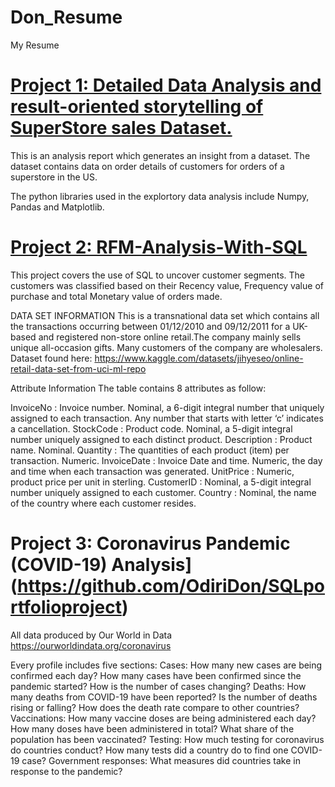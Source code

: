 # Don_Resume
My Resume

# [Project 1: Detailed Data Analysis and result-oriented storytelling of SuperStore sales Dataset.](https://github.com/OdiriDon/SuperStore-Sales-Analysis-And-Visualization-Using-Python)

This is an analysis report which generates an insight from a dataset. The dataset contains data on order details of customers for orders of a superstore in the US.

The python libraries used in the explortory data analysis include Numpy, Pandas and Matplotlib.

# [Project 2: RFM-Analysis-With-SQL](https://github.com/OdiriDon/RFM-Analysis-With-SQL)
This project covers the use of SQL to uncover customer segments. The customers was classified based on their Recency value, Frequency value of purchase and total Monetary value of orders made.

DATA SET INFORMATION This is a transnational data set which contains all the transactions occurring between 01/12/2010 and 09/12/2011 for a UK-based and registered non-store online retail.The company mainly sells unique all-occasion gifts. Many customers of the company are wholesalers. Dataset found here: https://www.kaggle.com/datasets/jihyeseo/online-retail-data-set-from-uci-ml-repo

Attribute Information The table contains 8 attributes as follow:

InvoiceNo : Invoice number. Nominal, a 6-digit integral number that uniquely assigned to each transaction. Any number that starts with letter ‘c’ indicates a cancellation.
StockCode : Product code. Nominal, a 5-digit integral number uniquely assigned to each distinct product.
Description : Product name. Nominal.
Quantity : The quantities of each product (item) per transaction. Numeric.
InvoiceDate : Invoice Date and time. Numeric, the day and time when each transaction was generated.
UnitPrice : Numeric, product price per unit in sterling.
CustomerID : Nominal, a 5-digit integral number uniquely assigned to each customer.
Country : Nominal, the name of the country where each customer resides.


# Project 3: Coronavirus Pandemic (COVID-19) Analysis](https://github.com/OdiriDon/SQLportfolioproject)

All data produced by Our World in Data https://ourworldindata.org/coronavirus

Every profile includes five sections: Cases: How many new cases are being confirmed each day? How many cases have been confirmed since the pandemic started? How is the number of cases changing? Deaths: How many deaths from COVID-19 have been reported? Is the number of deaths rising or falling? How does the death rate compare to other countries? Vaccinations: How many vaccine doses are being administered each day? How many doses have been administered in total? What share of the population has been vaccinated? Testing: How much testing for coronavirus do countries conduct? How many tests did a country do to find one COVID-19 case? Government responses: What measures did countries take in response to the pandemic?
